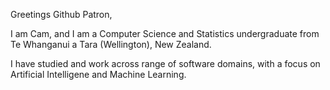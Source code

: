 
Greetings Github Patron,

I am Cam, and I am a Computer Science and Statistics undergraduate from Te Whanganui a Tara (Wellington), New Zealand. 

I have studied and work across range of software domains, with a focus on Artificial Intelligene and Machine Learning.


